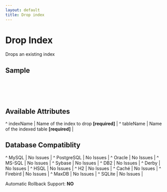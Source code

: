 ```yaml
---
layout: default
title: Drop index
---
```


# Drop Index #

Drops an existing index


## Sample ##
<!-- Works on Oracle on Liquibase 1.6;  Does not work for SQL Server. -->
<code xml>
<dropIndex indexName="idx_user_username"/>
</code>

<!-- Works on Oracle and SQL Server on Liquibase 1.6; -->
<code xml>
<dropIndex indexName="idx_user_username" tableName="table_name" />
</code>

## Available Attributes ##

^ indexName  | Name of the index to drop **[required]**  | 
^ tableName  | Name of the indexed table **[required]**  | 


## Database Compatiblity ##

^ MySQL  | No Issues  | 
^ PostgreSQL  | No Issues  | 
^ Oracle  | No Issues  | 
^ MS-SQL  | No Issues  | 
^ Sybase  | No Issues  | 
^ DB2  | No Issues  | 
^ Derby  | No Issues  | 
^ HSQL  | No Issues  | 
^ H2  | No Issues  | 
^ Caché  | No Issues  | 
^ Firebird  | No Issues  | 
^ MaxDB  | No Issues  | 
^ SQLite  | No Issues  | 

Automatic Rollback Support: **NO**
